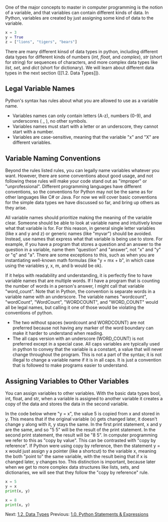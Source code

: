 One of the major concepts to master in computer programming is the notion of a variable, and that variables can contain different kinds of data. In Python, variables are created by just assigning some kind of data to the variable.
```python 
x = 3
y = True
z = ["lions", "tigers", "bears"]

```
There are many different kinsd of data types in python, including different data types for different kinds of numbers (*int*, *float*, and *complex*), *str* (short for string) for sequences of characters, and more complex data types like *list*, *set*, and *dict* (short for dictionary). We will learn about different data types in the next section ([[1.2. Data Types]]). 


## Legal Variable Names

Python's syntax has rules about what you are allowed to use as a variable name. 
- Variables names can only contain letters (A-z), numbers (0-9), and underscores ( _ ), no other symbols.
- Variables names must start with a letter or an underscore, they cannot start with a number.
- Variables are case-sensitive, meaning that the variable "x" and "X" are different variables.


## Variable Naming Conventions

Beyond the rules listed rules, you can legally name variables whatever you want. However, there are some conventions about good usage, and not following these rules will make your code stand out as "improper" or "unprofessional". Different programming languages have different conventions, so the conventions for Python may not be the same as for other languages like C# or Java. For now we will cover basic conventions for the simple data types we have discussed so far, and bring up others as they arise.

All variable names should prioritize making the meaning of the variable clear. Someone should be able to look at variable name and intuitively know what that variable is for. For this reason, in general single letter variables (like x and y and z) or generic names (like "myvar") should be avoided. Instead, use names that express what that variable is being use to store. For example, if you have a program that stores a question and an answer to the question in a variable, name them "question" and "answer", not "x" and "y" or "q" and "a". There are some exceptions to this, such as when you are instantiating well-known math formulas (like "y = mx + b", in which case using the variables y, x, m, and b would be ok).

If it helps with readability and understanding, it is perfectly fine to have variable names that are multiple words. If I have a program that is counting the number of words in a person's answer, I might call that variable "word_count". Note that in Python, the convention is separate words in a variable name with an underscore. The variable names "wordcount",  "wordCount",  "WordCount", "WORDCOUNT", and "WORD_COUNT" would all be legal names, but calling it one of those would be violating the conventions of python.
- The two without spaces (wordcount and WORDCOUNT) are not preferred because not having any marker of the word boundary can make it harder to understand when reading. 
- The all caps version with an underscore (WORD_COUNT) is not preferred except in a special case. All caps variables are typically used in python to convey that the variable is a constant, a value that will never change throughout the program. This is not a part of the syntax; it is not illegal to change a variable name if it is in all caps. It is just a convention that is followed to make programs easier to understand.

## Assigning Variables to Other Variables

You can assign variables to other variables. With the basic data types bool, int, float, and str, when a variable is assigned to another variable it creates a copy of the data and stores the data in the second variable.

In the code below where "y = x", the value 5 is copied from x and stored in y. This means that if the original variable (x) gets changed later, it doesn't change y along with it, y stays the same. In the first print statement, x and y are the same, and so "5 5" will be the result of the print statement. In the second print statement, the result will be "8 5". In computer programming we refer to this as "copy by value". This can be contrasted with "copy by reference". If Python were using copy by reference, then the statement y = x would just assign y a pointer (like a shortcut) to the variable x, meaning the both "point to" the same variable, with the result being that if x is changed later, y changes too. This distinction is important, because later when we get to more complex data structures like lists, sets, and dictionaries, we will see that they follow the "copy by reference" rule.
```python
x = 5
y = x
print(x, y)

x = 8
print(x, y)
```

Next: [1.2. Data Types](1.2.%20Data%20Types.md)
Previous: [1.0. Python Statements & Expressions](1.0.%20Python%20Statements%20&%20Expressions.md)